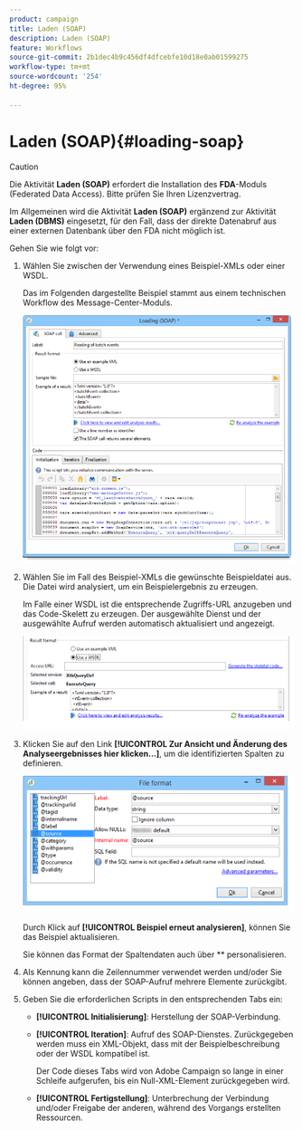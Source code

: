 ```yaml
---
product: campaign
title: Laden (SOAP)
description: Laden (SOAP)
feature: Workflows
source-git-commit: 2b1dec4b9c456df4dfcebfe10d18e0ab01599275
workflow-type: tm+mt
source-wordcount: '254'
ht-degree: 95%

---
```


# Laden (SOAP){#loading-soap}



>[!CAUTION]
>
>Die Aktivität **Laden (SOAP)** erfordert die Installation des **FDA**-Moduls (Federated Data Access). Bitte prüfen Sie Ihren Lizenzvertrag.

Im Allgemeinen wird die Aktivität **Laden (SOAP)** ergänzend zur Aktivität **Laden (DBMS)** eingesetzt, für den Fall, dass der direkte Datenabruf aus einer externen Datenbank über den FDA nicht möglich ist.

Gehen Sie wie folgt vor:

1. Wählen Sie zwischen der Verwendung eines Beispiel-XMLs oder einer WSDL.

   Das im Folgenden dargestellte Beispiel stammt aus einem technischen Workflow des Message-Center-Moduls.

   ![](assets/load_soap_002.png)

1. Wählen Sie im Fall des Beispiel-XMLs die gewünschte Beispieldatei aus. Die Datei wird analysiert, um ein Beispielergebnis zu erzeugen.

   Im Falle einer WSDL ist die entsprechende Zugriffs-URL anzugeben und das Code-Skelett zu erzeugen. Der ausgewählte Dienst und der ausgewählte Aufruf werden automatisch aktualisiert und angezeigt.

   ![](assets/soap_load_003.png)

1. Klicken Sie auf den Link **[!UICONTROL Zur Ansicht und Änderung des Analyseergebnisses hier klicken...]**, um die identifizierten Spalten zu definieren.

   ![](assets/soap_load_001.png)

   Durch Klick auf **[!UICONTROL Beispiel erneut analysieren]**, können Sie das Beispiel aktualisieren.

   Sie können das Format der Spaltendaten auch über ** personalisieren.

1. Als Kennung kann die Zeilennummer verwendet werden und/oder Sie können angeben, dass der SOAP-Aufruf mehrere Elemente zurückgibt.
1. Geben Sie die erforderlichen Scripts in den entsprechenden Tabs ein:

   * **[!UICONTROL Initialisierung]**: Herstellung der SOAP-Verbindung.
   * **[!UICONTROL Iteration]**: Aufruf des SOAP-Dienstes. Zurückgegeben werden muss ein XML-Objekt, dass mit der Beispielbeschreibung oder der WSDL kompatibel ist.

      Der Code dieses Tabs wird von Adobe Campaign so lange in einer Schleife aufgerufen, bis ein Null-XML-Element zurückgegeben wird.

   * **[!UICONTROL Fertigstellung]**: Unterbrechung der Verbindung und/oder Freigabe der anderen, während des Vorgangs erstellten Ressourcen.
